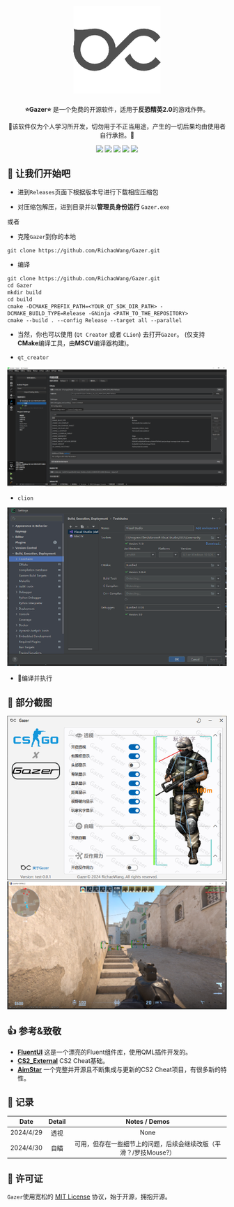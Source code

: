 <h1 align="center">
  <img src="doc/gazer_logo.png" alt="icon" style="width: 200px; height: 200px"><br>
</h1>

<p align="center">
  <b>⭐Gazer⭐</b> 是一个免费的开源软件，适用于<b>反恐精英2.0</b>的游戏作弊。
</p>

<p align="center">
  🚧该软件仅为个人学习所开发，切勿用于不正当用途，产生的一切后果均由使用者自行承担。🚧
</p>

<p align="center">
<a ><img src="https://img.shields.io/badge/Windows-pass-green"></a>
<a href="https://en.wikipedia.org/wiki/C%2B%2B"><img src="https://img.shields.io/badge/Language-c++-blue"></a>
<a href="https://en.wikipedia.org/wiki/QML"><img src="https://img.shields.io/badge/UI-qml-pink"></a>
<a href="https://store.steampowered.com/app/730/CounterStrike_2"><img src="https://img.shields.io/badge/Game-cs2-red"></a>
<a href="https://en.wikipedia.org/wiki/MIT_License"><img src="https://img.shields.io/badge/License-MIT-lightgreen"></a>
</p>

## 🦾 让我们开始吧

+ 进到`Releases`页面下根据版本号进行下载相应压缩包

+ 对压缩包解压，进到目录并以<b>管理员身份运行</b> `Gazer.exe`

或者

+ 克隆`Gazer`到你的本地

```SHELL
git clone https://github.com/RichaoWang/Gazer.git
```

+ 编译

```SHELL
git clone https://github.com/RichaoWang/Gazer.git
cd Gazer
mkdir build
cd build
cmake -DCMAKE_PREFIX_PATH=<YOUR_QT_SDK_DIR_PATH> -DCMAKE_BUILD_TYPE=Release -GNinja <PATH_TO_THE_REPOSITORY>
cmake --build . --config Release --target all --parallel
```

+ 当然，你也可以使用 (`Qt Creator` 或者 `CLion`) 去打开`Gazer`。 (仅支持 **CMake**编译工具，由**MSCV**编译器构建)。

* `qt_creator`

<div align=center>
  <img src="doc/qt_creator_project.png">
</div>

* `clion`

<div align=center>
  <img src="doc/clion_project.png">
</div>

+ 🔨编译并执行 

## 📸 部分截图

<div align=center>
  <img src="doc/p1.png">
</div>

<div align=center>
  <img src="doc/p2.png">
</div>

## 👍 参考&致敬

+ [**__FluentUI__**](https://github.com/zhuzichu520/FluentUI) 这是一个漂亮的Fluent组件库，使用QML插件开发的。
+ [**__CS2_External__**](https://github.com/TKazer/CS2_External) CS2 Cheat基础。
+ [**__AimStar__**](https://github.com/CowNowK/AimStar) 一个完整并开源且不断集成与更新的CS2 Cheat项目，有很多新的特性。

## 🧾 记录

|   Date    | Detail |            Notes / Demos             |
|:---------:|:------:|:------------------------------------:|
| 2024/4/29 |   透视   |                 None                 |
| 2024/4/30 |   自瞄   | 可用，但存在一些细节上的问题，后续会继续改版（平滑？/罗技Mouse?） |

## 🔐 许可证

`Gazer`使用宽松的 [MIT License](./LICENSE) 协议，始于开源，拥抱开源。
